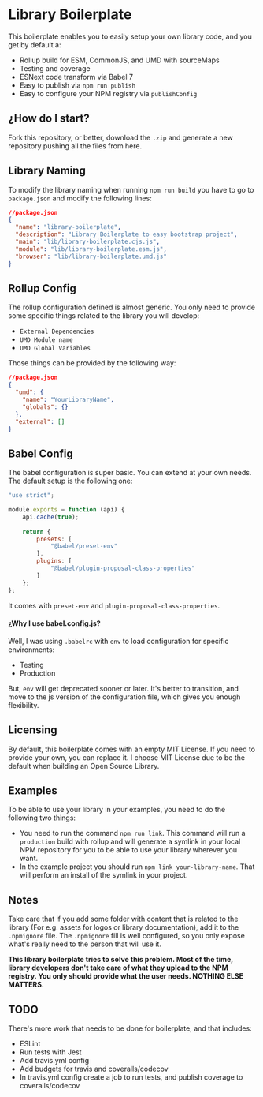 # Library Boilerplate

This boilerplate enables you to easily setup your own library code, and you get by default a:

- Rollup build for ESM, CommonJS, and UMD with sourceMaps
- Testing and coverage
- ESNext code transform via Babel 7
- Easy to publish via `npm run publish`
- Easy to configure your NPM registry via `publishConfig`

## ¿How do I start?

Fork this repository, or better, download the `.zip` and generate a new repository pushing all the files from here.

## Library Naming

To modify the library naming when running `npm run build` you have to go to `package.json` and modify the following lines:

```json
//package.json
{
  "name": "library-boilerplate",
  "description": "Library Boilerplate to easy bootstrap project",
  "main": "lib/library-boilerplate.cjs.js",
  "module": "lib/library-boilerplate.esm.js",
  "browser": "lib/library-boilerplate.umd.js"
}
```

## Rollup Config

The rollup configuration defined is almost generic. You only need to provide some specific things related to the library you will develop:

- `External Dependencies`
- `UMD Module name`
- `UMD Global Variables`

Those things can be provided by the following way:

```json
//package.json
{
  "umd": {
    "name": "YourLibraryName",
    "globals": {}
  },
  "external": []
}
```

## Babel Config

The babel configuration is super basic. You can extend at your own needs. The default setup is the following one:

```javascript
"use strict";

module.exports = function (api) {
    api.cache(true);
    
    return {
        presets: [
            "@babel/preset-env"
        ],
        plugins: [
            "@babel/plugin-proposal-class-properties"
        ]
    };
};
```

It comes with `preset-env` and `plugin-proposal-class-properties`. 

#### ¿Why I use babel.config.js?

Well, I was using `.babelrc` with `env` to load configuration for specific environments:

- Testing
- Production

But, `env` will get deprecated sooner or later. It's better to transition, and move to the js version of the configuration file, which gives you enough flexibility.

## Licensing

By default, this boilerplate comes with an empty MIT License. If you need to provide your own, you can replace it. I choose MIT License due to be the default when building an Open Source Library.

## Examples

To be able to use your library in your examples, you need to do the following two things:

- You need to run the command `npm run link`. This command will run a `production` build with rollup and will generate a symlink in your local NPM repository for you to be able to use your library wherever you want.
- In the example project you should run `npm link your-library-name`. That will perform an install of the symlink in your project.


## Notes

Take care that if you add some folder with content that is related to the library (For e.g. assets for logos or library documentation), add it to the `.npmignore` file. 
The `.npmignore` fill is well configured, so you only expose what's really need to the person that will use it. 

**This library boilerplate tries to solve this problem. Most of the time, library developers don't take care of what they upload to the NPM registry. You only should provide what the user needs. NOTHING ELSE MATTERS.**

## TODO 

There's more work that needs to be done for boilerplate, and that includes:

- ESLint
- Run tests with Jest
- Add travis.yml config
- Add budgets for travis and coveralls/codecov
- In travis.yml config create a job to run tests, and publish coverage to coveralls/codecov
